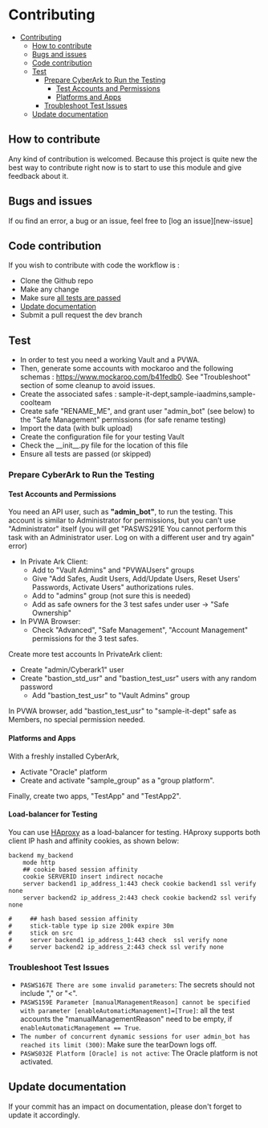 # Contributing

<!-- TOC -->
* [Contributing](#contributing)
  * [How to contribute](#how-to-contribute)
  * [Bugs and issues](#bugs-and-issues)
  * [Code contribution](#code-contribution)
  * [Test](#test)
    * [Prepare CyberArk to Run the Testing](#prepare-cyberark-to-run-the-testing)
      * [Test Accounts and Permissions](#test-accounts-and-permissions)
      * [Platforms and Apps](#platforms-and-apps)
    * [Troubleshoot Test Issues](#troubleshoot-test-issues)
  * [Update documentation](#update-documentation)
<!-- TOC -->
## How to contribute

Any kind of contribution is welcomed. Because this project is quite new the best way to contribute right now is to start to use this module and give feedback about it.
 

## Bugs and issues

If ou find an error, a bug or an issue, feel free to [log an issue][new-issue]

## Code contribution

If you wish to contribute with code the workflow is :
- Clone the Github repo
- Make any change
- Make sure [all tests are passed](#test)
- [Update documentation](#updating-documentation)
- Submit a pull request the dev branch

## Test

- In order to test you need a working Vault and a PVWA.
- Then, generate some accounts with mockaroo and the following schemas : https://www.mockaroo.com/b41fedb0. See "Troubleshoot"
  section of some cleanup to avoid issues.
- Create the associated safes : sample-it-dept,sample-iaadmins,sample-coolteam
- Create safe "RENAME_ME", and grant user "admin_bot" (see below) to the "Safe Management" permissions (for safe
  rename testing)
- Import the data (with bulk upload)
- Create the configuration file for your testing Vault
- Check the \_\_init__.py file for the location of this file
- Ensure all tests are passed (or skipped)

### Prepare CyberArk to Run the Testing
#### Test Accounts and Permissions
You need an API user, such as **"admin_bot"**, to run the testing. This account is similar to Administrator for
permissions, but you can't use "Administrator" itself (you will get "PASWS291E You cannot perform this
task with an Administrator user. Log on with a different user and try again" error)
* In Private Ark Client:
  * Add to "Vault Admins" and "PVWAUsers" groups
  * Give "Add Safes, Audit Users, Add/Update Users, Reset Users' Passwords, Activate Users" authorizations rules.
  * Add to "admins" group (not sure this is needed)
  * Add as safe owners for the 3 test safes under user -> "Safe Ownership"
* In PVWA Browser:
  * Check "Advanced", "Safe Management", "Account Management" permissions for the 3 test safes.

Create more test accounts In PrivateArk client:
* Create "admin/Cyberark1" user
* Create "bastion_std_usr" and "bastion_test_usr" users with any random password
  * Add "bastion_test_usr" to "Vault Admins" group

In PVWA browser, add "bastion_test_usr" to "sample-it-dept" safe as Members, no special permission needed.

#### Platforms and Apps
With a freshly installed CyberArk,
* Activate "Oracle" platform
* Create and activate "sample_group" as a "group platform".

Finally, create two apps, "TestApp" and "TestApp2".

#### Load-balancer for Testing
You can use [HAproxy](https://www.haproxy.org/) as a load-balancer for testing. HAproxy supports both client IP hash
and affinity cookies, as shown below:
```aidl
backend my_backend
    mode http
    ## cookie based session affinity
    cookie SERVERID insert indirect nocache
    server backend1 ip_address_1:443 check cookie backend1 ssl verify none
    server backend2 ip_address_2:443 check cookie backend2 ssl verify none

#     ## hash based session affinity
#     stick-table type ip size 200k expire 30m
#     stick on src
#     server backend1 ip_address_1:443 check  ssl verify none
#     server backend2 ip_address_2:443 check ssl verify none
```
### Troubleshoot Test Issues
* `PASWS167E There are some invalid parameters`: The secrets should not include "," or "<".
* `PASWS159E Parameter [manualManagementReason] cannot be specified with parameter [enableAutomaticManagement]=[True]`: 
  all the test accounts the "manualManagementReason" need to be empty, if `enableAutomaticManagement == True`.
* `The number of concurrent dynamic sessions for user admin_bot has reached its limit (300)`: Make sure the tearDown
  logs off.
* `PASWS032E Platform [Oracle] is not active`: The Oracle platform is not activated.


## Update documentation

If your commit has an impact on documentation, please don't forget to update it accordingly.
